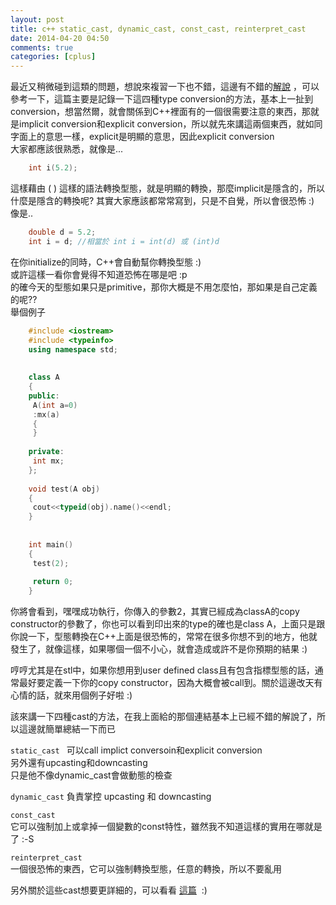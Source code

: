 ```yaml
---
layout: post
title: c++ static_cast, dynamic_cast, const_cast, reinterpret_cast
date: 2014-04-20 04:50
comments: true
categories: [cplus]
---
```



最近又稍微碰到這類的問題，想說來複習一下也不錯，這邊有不錯的[解說][1] ，可以參考一下，這篇主要是記錄一下這四種type conversion的方法，基本上一扯到conversion，想當然爾，就會關係到C++裡面有的一個很需要注意的東西，那就是implicit conversion和explicit conversion，所以就先來講這兩個東西，就如同字面上的意思一樣，explicit是明顯的意思，因此explicit conversion  
大家都應該很熟悉，就像是...  
```cpp
	int i(5.2);  
```
這樣藉由 ( ) 這樣的語法轉換型態，就是明顯的轉換，那麼implicit是隱含的，所以什麼是隱含的轉換呢? 其實大家應該都常常寫到，只是不自覺，所以會很恐怖 :) 像是..  
```cpp
	double d = 5.2;  
	int i = d; //相當於 int i = int(d) 或 (int)d  
```
在你initialize的同時，C++會自動幫你轉換型態 :)  
或許這樣一看你會覺得不知道恐怖在哪是吧 :p  
的確今天的型態如果只是primitive，那你大概是不用怎麼怕，那如果是自己定義的呢??  
舉個例子  
```cpp
	#include <iostream>  
	#include <typeinfo>  
	using namespace std;  
	  
	  
	class A  
	{  
	public:  
	 A(int a=0)  
	 :mx(a)  
	 {  
	 }  
	  
	private:  
	 int mx;  
	};  
	  
	void test(A obj)  
	{  
	 cout<<typeid(obj).name()<<endl;  
	}  
	  
	  
	int main()  
	{  
	 test(2);  
	  
	 return 0;  
	}  
```	  
  
你將會看到，嘿嘿成功執行，你傳入的參數2，其實已經成為classA的copy constructor的參數了，你也可以看到印出來的type的確也是class A，上面只是跟你說一下，型態轉換在C++上面是很恐怖的，常常在很多你想不到的地方，他就發生了，就像這樣，如果哪個一個不小心，就會造成或許不是你預期的結果 :)  
  
哼哼尤其是在stl中，如果你想用到user defined class且有包含指標型態的話，通常最好要定義一下你的copy constructor，因為大概會被call到。關於這邊改天有心情的話，就來用個例子好啦 :)  
  
該來講一下四種cast的方法，在我上面給的那個連結基本上已經不錯的解說了，所以這邊就簡單總結一下而已  
  
`static_cast ` 
可以call implict conversoin和explicit conversion  
另外還有upcasting和downcasting  
只是他不像dynamic_cast會做動態的檢查  
  
`dynamic_cast` 
負責掌控 upcasting 和 downcasting  
  
  
`const_cast`  
它可以強制加上或拿掉一個變數的const特性，雖然我不知道這樣的實用在哪就是了 :-S  
  
`reinterpret_cast`  
一個很恐怖的東西，它可以強制轉換型態，任意的轉換，所以不要亂用  
  
另外關於這些cast想要更詳細的，可以看看 [這篇][2]  :)   
  


[1]: http://www.cplusplus.com/doc/tutorial/typecasting/
[2]: http://stackoverflow.com/questions/332030/when-should-static-cast-dynamic-cast-const-cast-and-reinterpret-cast-be-used
